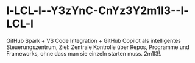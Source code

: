 # l-LCL-l--Y3zYnC-CnYz3Y2m1l3--l-LCL-l
GitHub Spark + VS Code Integration + GitHub Copilot als intelligentes Steuerungszentrum, Ziel: Zentrale Kontrolle über Repos, Programme und Frameworks, ohne dass man sie einzeln starten muss. 2m1l3!.
